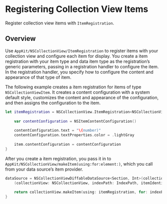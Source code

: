 # Registering Collection View Items

Register collection view items with `ItemRegistration`.

## Overview

Use ``AppKit/NSCollectionView/ItemRegistration`` to register items with your collection view and configure each item for display. You create a item registration with your item type and data item type as the registration’s generic parameters, passing in a registration handler to configure the item. In the registration handler, you specify how to configure the content and appearance of that type of item.

The following example creates a item registration for items of type `NSCollectionViewItem`. It creates a content configuration with a system default style, customizes the content and appearance of the configuration, and then assigns the configuration to the item.

```swift
let itemRegistration = NSCollectionView.ItemRegistration<NSCollectionViewItem, Int> { item, indexPath, number in
    
    var contentConfiguration = NSItemContentConfiguration()
    
    contentConfiguration.text = "\(number)"
    contentConfiguration.textProperties.color = .lightGray
    
    item.contentConfiguration = contentConfiguration
}
```

After you create a item registration, you pass it in to ``AppKit/NSCollectionView/makeItem(using:for:element:)``, which you call from your data source’s item provider.

```swift
dataSource = NSCollectionViewDiffableDataSource<Section, Int>(collectionView: collectionView) {
    (collectionView: NSCollectionView, indexPath: IndexPath, itemIdentifier: Int) -> NSCollectionViewItem? in
    
    return collectionView.makeItem(using: itemRegistration, for: indexPath, item: itemIdentifier)
}
```
